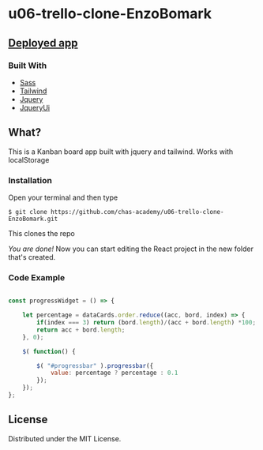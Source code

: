# u06-trello-clone-EnzoBomark
## [Deployed app](https://chas-academy.github.io/u06-trello-clone-EnzoBomark/)

### Built With

* [Sass](https://sass-lang.com)
* [Tailwind](https://tailwindcss.com/)
* [Jquery](https://jquery.com/)
* [JqueryUi](https://jqueryui.com/)

## What?
This is a Kanban board app built with jquery and tailwind. Works with localStorage 

### Installation
<!--Insert Installation example. ex, npm install... -->
Open your terminal and then type
```
$ git clone https://github.com/chas-academy/u06-trello-clone-EnzoBomark.git
```
This clones the repo

*You are done!* Now you can start editing the React project in the new folder that's created.

### Code Example
<!--Insert small code example-->
```JavaScript

const progressWidget = () => {

    let percentage = dataCards.order.reduce((acc, bord, index) => {
        if(index === 3) return (bord.length)/(acc + bord.length) *100;
        return acc + bord.length;
    }, 0);

    $( function() {

        $( "#progressbar" ).progressbar({
            value: percentage ? percentage : 0.1
        });
    });
};
```

## License

Distributed under the MIT License. 
